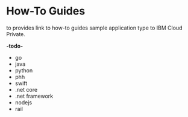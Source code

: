 # How-To Guides

to provides link to how-to guides sample application type to IBM Cloud Private.

**-todo-**

- go
- java
- python
- phh
- swift
- .net core
- .net framework
- nodejs
- rail
  
